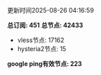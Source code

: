 更新时间2025-08-26 04:16:59

**总订阅: 451**
**总节点: 42433**
- vless节点: 17162
- hysteria2节点: 15

**google ping有效节点: 223**
